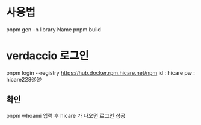 # 사용법

pnpm gen -n library Name
pnpm build

# verdaccio 로그인
pnpm login --registry https://hub.docker.rpm.hicare.net/npm
id : hicare
pw : hicare228@@

## 확인
pnpm whoami 입력 후 hicare 가 나오면 로그인 성공


